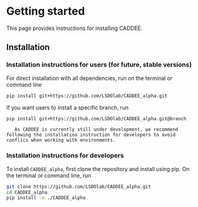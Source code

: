 # Getting started
This page provides instructions for installing CADDEE.

## Installation

### Installation instructions for users (for future, stable versions)
For direct installation with all dependencies, run on the terminal or command line
```sh
pip install git+https://github.com/LSDOlab/CADDEE_alpha.git
```
If you want users to install a specific branch, run
```sh
pip install git+https://github.com/LSDOlab/CADDEE_alpha.git@branch
```

```{note}
   As CADDEE is currently still under development, we recommend following the installation instruction for developers to avoid conflics when working with environments.
```

### Installation instructions for developers
To install `CADDEE_alpha`, first clone the repository and install using pip.
On the terminal or command line, run
```sh
git clone https://github.com/LSDOlab/CADDEE_alpha.git
cd CADDEE_alpha
pip install -e ./CADDEE_alpha
```

